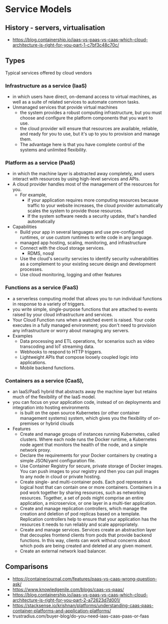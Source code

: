 # Service Models

## History - servers, virtualisation

- https://blog.containership.io/iaas-vs-paas-vs-caas-which-cloud-architecture-is-right-for-you-part-1-c7bf3c48c70c/


## Types

Typical services offered by cloud vendors

### Infrastructure as a service (IaaS)

- in which users have direct, on-demand access to virtual machines, as well as a suite of related services to automate common tasks.
- Unmanaged services that provide virtual machines
  - the system provides a robust computing infrastructure, but you must choose and configure the platform components that you want to use.
  - the cloud provider will ensure that resources are available, reliable, and ready for you to use, but it's up to you to provision and manage them.
  - The advantage here is that you have complete control of the systems and unlimited flexibility.

### Platform as a service (PaaS)

- in which the machine layer is abstracted away completely, and users interact with resources by using high-level services and APIs.
- A cloud provider handles most of the management of the resources for you.
  - For example,
    - if your application requires more computing resources because traffic to your website increases, the cloud provider automatically scales the system to provide those resources.
    - If the system software needs a security update, that's handled automatically
- Capabilities
  - Build your app in several languages and use pre-configured runtimes, or use custom runtimes to write code in any language.
  - managed app hosting, scaling, monitoring, and infrastructure
  - Connect with the cloud storage services.
    - RDMS, nosql
  - Use the cloud's security servcies to identify security vulnerabilities as a complement to your existing secure design and development processes.
  - Use cloud monitoring, logging and other features

### Functions as a service (FaaS)

- a serverless computing model that allows you to run individual functions in response to a variety of triggers.
- you write simple, single-purpose functions that are attached to events raised by your cloud infrastructure and services.
- Your Cloud Function runs when a watched event is raised. Your code executes in a fully managed environment; you don't need to provision any infrastructure or worry about managing any servers.
- Examples
  - Data processing and ETL operations, for scenarios such as video transcoding and IoT streaming data.
  - Webhooks to respond to HTTP triggers.
  - Lightweight APIs that compose loosely coupled logic into applications.
  - Mobile backend functions.

### Containers as a service (CaaS),

- an IaaS/PaaS hybrid that abstracts away the machine layer but retains much of the flexibility of the IaaS model.
- you can focus on your application code, instead of on deployments and integration into hosting environments
  - is built on the open source Kubernetes (or other container management  systems) system, which gives you the flexibility of on-premises or hybrid clouds
- Features
  - Create and manage groups of instances running Kubernetes, called clusters. Where each node runs the Docker runtime, a Kubernetes node agent that monitors the health of the node, and a simple network proxy.
  - Declare the requirements for your Docker containers by creating a simple JSON/yaml configuration file.
  - Use Container Registry for secure, private storage of Docker images. You can push images to your registry and then you can pull images to any node in cloud or private hosting.
  - Create single- and multi-container pods. Each pod represents a logical host that can contain one or more containers. Containers in a pod work together by sharing resources, such as networking resources. Together, a set of pods might comprise an entire application, a microservice, or one layer in a multi-tier application.
  - Create and manage replication controllers, which manage the creation and deletion of pod replicas based on a template. Replication controllers help to ensure that your application has the resources it needs to run reliably and scale appropriately.
  - Create and manage services. Services create an abstraction layer that decouples frontend clients from pods that provide backend functions. In this way, clients can work without concerns about which pods are being created and deleted at any given moment.
  - Create an external network load balancer.

## Comparisons

- https://containerjournal.com/features/paas-vs-caas-wrong-question-ask/
- https://www.knowledgenile.com/blogs/caas-vs-paas/
- https://blog.containership.io/iaas-vs-paas-vs-caas-which-cloud-architecture-is-right-for-you-part-2-a72623d7d001/
- https://stacksense.io/krishnan/platforms/understanding-caas-paas-container-platforms-and-application-platforms/
- trustradius.com/buyer-blog/do-you-need-iaas-caas-paas-or-faas

